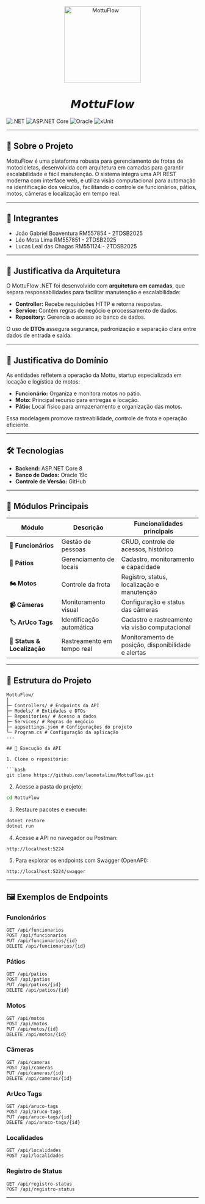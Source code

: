 <div align="center">
  <img src="https://github.com/leomotalima/MottuFlow/raw/main/Assets/logo.png" alt="MottuFlow" width="200"/>
  <h1>𝙈𝙤𝙩𝙩𝙪𝙁𝙡𝙤𝙬</h1>
</div>

![.NET](https://img.shields.io/badge/.NET-8-blue.svg)
![ASP.NET Core](https://img.shields.io/badge/ASP.NET%20Core-8.0-green.svg)
![Oracle](https://img.shields.io/badge/Oracle-19c-red.svg)
![xUnit](https://img.shields.io/badge/xUnit-2.5-orange.svg)

---

## 🚀 Sobre o Projeto

MottuFlow é uma plataforma robusta para gerenciamento de frotas de motocicletas, desenvolvida com arquitetura em camadas para garantir escalabilidade e fácil manutenção. O sistema integra uma API REST moderna com interface web, e utiliza visão computacional para automação na identificação dos veículos, facilitando o controle de funcionários, pátios, motos, câmeras e localização em tempo real.

---

## 👥 Integrantes

* João Gabriel Boaventura RM557854 - 2TDSB2025
* Léo Mota Lima RM557851 - 2TDSB2025
* Lucas Leal das Chagas RM551124 - 2TDSB2025

---

## 📌 Justificativa da Arquitetura

O MottuFlow .NET foi desenvolvido com **arquitetura em camadas**, que separa responsabilidades para facilitar manutenção e escalabilidade:

* **Controller:** Recebe requisições HTTP e retorna respostas.
* **Service:** Contém regras de negócio e processamento de dados.
* **Repository:** Gerencia o acesso ao banco de dados.

O uso de **DTOs** assegura segurança, padronização e separação clara entre dados de entrada e saída.

---

## 📌 Justificativa do Domínio

As entidades refletem a operação da Mottu, startup especializada em locação e logística de motos:

* **Funcionário:** Organiza e monitora motos no pátio.
* **Moto:** Principal recurso para entregas e locação.
* **Pátio:** Local físico para armazenamento e organização das motos.

Essa modelagem promove rastreabilidade, controle de frota e operação eficiente.

---

## 🛠 Tecnologias

* **Backend:** ASP.NET Core 8
* **Banco de Dados:** Oracle 19c
* **Controle de Versão:** GitHub

---

## 🏢 Módulos Principais

| Módulo                 | Descrição               | Funcionalidades principais                        |
|------------------------|-------------------------|--------------------------------------------------|
| **👥 Funcionários**     | Gestão de pessoas       | CRUD, controle de acessos, histórico              |
| **🏪 Pátios**           | Gerenciamento de locais | Cadastro, monitoramento e capacidade               |
| **🏍️ Motos**           | Controle da frota       | Registro, status, localização e manutenção         |
| **📹 Câmeras**          | Monitoramento visual    | Configuração e status das câmeras                  |
| **🏷️ ArUco Tags**      | Identificação automática| Cadastro e rastreamento via visão computacional    |
| **📍 Status & Localização** | Rastreamento em tempo real | Monitoramento de posição, disponibilidade e alertas |

---

## 📂 Estrutura do Projeto

```
MottuFlow/
│
├─ Controllers/ # Endpoints da API
├─ Models/ # Entidades e DTOs
├─ Repositories/ # Acesso a dados
├─ Services/ # Regras de negócio
├─ appsettings.json # Configurações do projeto
└─ Program.cs # Configuração da aplicação
---

## 🚀 Execução da API

1. Clone o repositório:

```bash
git clone https://github.com/leomotalima/MottuFlow.git
```

2. Acesse a pasta do projeto:

```bash
cd MottuFlow
```

3. Restaure pacotes e execute:

```bash
dotnet restore
dotnet run
```

4. Acesse a API no navegador ou Postman:

```
http://localhost:5224
```

5. Para explorar os endpoints com Swagger (OpenAPI):

```
http://localhost:5224/swagger
```

---

## 🖼 Exemplos de Endpoints

### Funcionários

```
GET /api/funcionarios
POST /api/funcionarios
PUT /api/funcionarios/{id}
DELETE /api/funcionarios/{id}
```

### Pátios

```
GET /api/patios
POST /api/patios
PUT /api/patios/{id}
DELETE /api/patios/{id}
```

### Motos

```
GET /api/motos
POST /api/motos
PUT /api/motos/{id}
DELETE /api/motos/{id}
```

### Câmeras

```
GET /api/cameras
POST /api/cameras
PUT /api/cameras/{id}
DELETE /api/cameras/{id}
```

### ArUco Tags

```
GET /api/aruco-tags
POST /api/aruco-tags
PUT /api/aruco-tags/{id}
DELETE /api/aruco-tags/{id}
```

### Localidades

```
GET /api/localidades
POST /api/localidades
```

### Registro de Status

```
GET /api/registro-status
POST /api/registro-status
```

---

```
